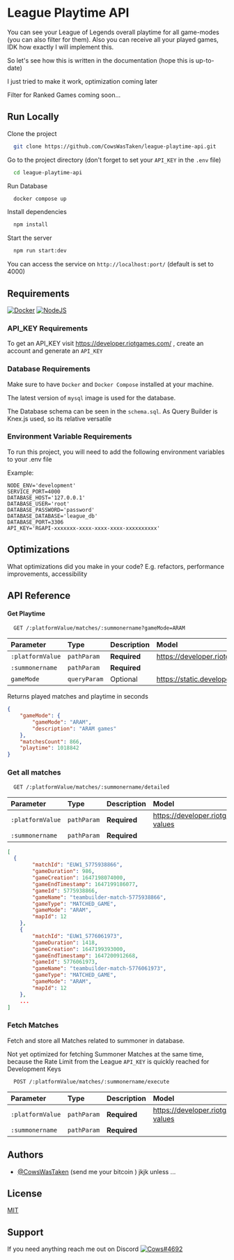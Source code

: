 # League Playtime API

You can see your League of Legends overall playtime for all game-modes (you can also filter for them). Also you can
receive all your played games, IDK how exactly I will implement this. 

So let's see how this is written in the
documentation (hope this is up-to-date)

I just tried to make it work, optimization coming later

Filter for Ranked Games coming soon...

## Run Locally

Clone the project

```bash
  git clone https://github.com/CowsWasTaken/league-playtime-api.git
```

Go to the project directory (don't forget to set your `API_KEY` in the `.env` file)

```bash
  cd league-playtime-api
```

Run Database

```bash
  docker compose up
```

Install dependencies

```bash
  npm install
```

Start the server

```bash
  npm run start:dev
```

You can access the service on `http://localhost:port/` (default is set to 4000)

## Requirements

[![Docker](https://img.shields.io/badge/docker-%230db7ed.svg?style=for-the-badge&logo=docker&logoColor=white)](https://docs.docker.com/get-docker/)
[![NodeJS](https://img.shields.io/badge/node.js-6DA55F?style=for-the-badge&logo=node.js&logoColor=white)](https://nodejs.org/en/download/)

### API_KEY Requirements

To get an API_KEY visit https://developer.riotgames.com/ , create an account and generate an `API_KEY`

### Database Requirements

Make sure to have `Docker` and `Docker Compose` installed at your machine.

The latest version of `mysql` image is used for the database.

The Database schema can be seen in the `schema.sql`. As Query Builder is Knex.js used, so its relative versatile

### Environment Variable Requirements

To run this project, you will need to add the following environment variables to your .env file

Example:

```dotenv
NODE_ENV='development'
SERVICE_PORT=4000
DATABASE_HOST='127.0.0.1'
DATABASE_USER='root'
DATABASE_PASSWORD='password'
DATABASE_DATABASE='league_db'
DATABASE_PORT=3306
API_KEY='RGAPI-xxxxxxx-xxxx-xxxx-xxxx-xxxxxxxxxx'
```

## Optimizations

What optimizations did you make in your code? E.g. refactors, performance improvements, accessibility

## API Reference

#### Get Playtime 

```http request
  GET /:platformValue/matches/:summonername?gameMode=ARAM
```

| Parameter        | Type         | Description  | Model                                                          |
|:-----------------|:-------------|:-------------|:---------------------------------------------------------------|
| `:platformValue` | `pathParam`  | **Required** | https://developer.riotgames.com/docs/lol#_routing-values       |
| `:summonername`  | `pathParam`  | **Required** ||
| `gameMode`       | `queryParam` | Optional     | https://static.developer.riotgames.com/docs/lol/gameModes.json |

Returns played matches and playtime in seconds

``` json
{
    "gameMode": {
        "gameMode": "ARAM",
        "description": "ARAM games"
    },
    "matchesCount": 866,
    "playtime": 1018842
}
```

### Get all matches

```http request
  GET /:platformValue/matches/:summonername/detailed
```

| Parameter        | Type        | Description  | Model                                                    |
|:-----------------|:------------|:-------------|:---------------------------------------------------------|
| `:platformValue` | `pathParam` | **Required** | https://developer.riotgames.com/docs/lol#_routing-values |
| `:summonername`  | `pathParam` | **Required** ||

``` json
[
  {
        "matchId": "EUW1_5775938866",
        "gameDuration": 986,
        "gameCreation": 1647198074000,
        "gameEndTimestamp": 1647199186077,
        "gameId": 5775938866,
        "gameName": "teambuilder-match-5775938866",
        "gameType": "MATCHED_GAME",
        "gameMode": "ARAM",
        "mapId": 12
    },
    {
        "matchId": "EUW1_5776061973",
        "gameDuration": 1418,
        "gameCreation": 1647199393000,
        "gameEndTimestamp": 1647200912668,
        "gameId": 5776061973,
        "gameName": "teambuilder-match-5776061973",
        "gameType": "MATCHED_GAME",
        "gameMode": "ARAM",
        "mapId": 12
    }, 
    ...
]
```

### Fetch Matches

Fetch and store all Matches related to summoner in database.


Not yet optimized for fetching Summoner Matches at the same time, 
because the Rate Limit from the League `API_KEY` is quickly reached
for Development Keys

```http request
  POST /:platformValue/matches/:summonername/execute
```

| Parameter        | Type        | Description  | Model                                                    |
|:-----------------|:------------|:-------------|:---------------------------------------------------------|
| `:platformValue` | `pathParam` | **Required** | https://developer.riotgames.com/docs/lol#_routing-values |
| `:summonername`  | `pathParam` | **Required** ||

## Authors

- [@CowsWasTaken](https://github.com/CowsWasTaken) (send me your bitcoin )
    jkjk unless ...

## License

[MIT](https://choosealicense.com/licenses/mit/)

## Support

If you need anything reach me out on
Discord [![Cows#4692](https://badgen.net/badge/icon/discord?icon=discord&label)](https://discord.com/users/447331693708443668) 

